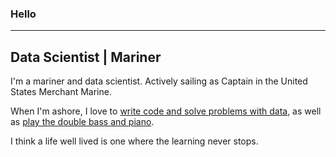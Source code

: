 ### Hello
---
Data Scientist | Mariner
---

I'm a mariner and data scientist. Actively sailing as Captain in the United States Merchant Marine. 

When I'm ashore, I love to [write code and solve problems with data](https://github.com/AlexSpradling?tab=repositories), as well as [play the double bass and piano](https://www.youtube.com/channel/UCU69tZVC5um2UJALw11vSiQ). 

I think a life well lived is one where the learning never stops. 
